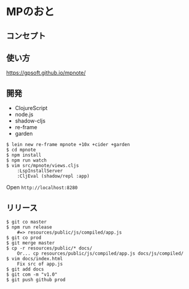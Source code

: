 # MPのおと

## コンセプト

## 使い方

https://gpsoft.github.io/mpnote/

## 開発

- ClojureScript
- node.js
- shadow-cljs
- re-frame
- garden

```shell-session
$ lein new re-frame mpnote +10x +cider +garden
$ cd mpnote
$ npm install
$ npm run watch
$ vim src/mpnote/views.cljs
    :LspInstallServer
    :CljEval (shadow/repl :app)
```

Open `http://localhost:8280`

## リリース

```shell-session
$ git co master
$ npm run release
    #=> resources/public/js/compiled/app.js
$ git co prod
$ git merge master
$ cp -r resources/public/* docs/
    Or... cp resources/public/js/compiled/app.js docs/js/compiled/
$ vim docs/index.html
    Fix src of app.js
$ git add docs
$ git com -m "v1.0"
$ git push github prod
```
